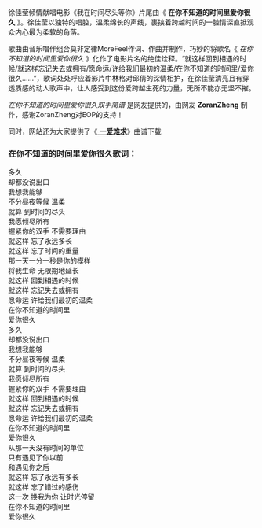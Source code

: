 

徐佳莹倾情献唱电影《我在时间尽头等你》片尾曲《 **在你不知道的时间里爱你很久**
》。徐佳莹以独特的唱腔，温柔绵长的声线，裹挟着跨越时间的一腔情深直抵观众内心最为柔软的角落。

歌曲由音乐唱作组合莫非定律MoreFeel作词、作曲并制作，巧妙的将歌名《 _在你不知道的时间里爱你很久_
》化作了电影片名的绝佳诠释。“就这样回到相遇的时候/就这样忘记失去或拥有/愿命运/许给我们最初的温柔/在你不知道的时间里/爱你很久……”，歌词处处呼应着影片中林格对邱倩的深情相护，在徐佳莹清亮且有穿透质感的动人歌声中，让人感受到这份爱跨越生死的力量，无所不能亦无坚不摧。

_在你不知道的时间里爱你很久双手简谱_ 是网友提供的，由网友 **ZoranZheng** 制作，感谢ZoranZheng对EOP的支持！

同时，网站还为大家提供了《[ **一爱难求**](Music-9282-一爱难求-扶摇片尾曲.html "一爱难求")》曲谱下载

### 在你不知道的时间里爱你很久歌词：

多久  
却都没说出口  
我想我能够  
不分昼夜等候 温柔  
就算 到时间的尽头  
我愿倾尽所有  
握紧你的双手 不需要理由  
就这样 忘了永远多长  
就这样 忘了时间的重量  
那一天一分一秒是你的模样  
将我生命 无限期地延长  
就这样 回到相遇的时候  
就这样 忘记失去或拥有  
愿命运 许给我们最初的温柔  
在你不知道的时间里  
爱你很久  
多久  
却都没说出口  
我想我能够  
不分昼夜等候 温柔  
就算 到时间的尽头  
我愿倾尽所有  
握紧你的双手 不需要理由  
就这样 回到相遇的时候  
就这样 忘记失去或拥有  
愿命运 许给我们最初的温柔  
在你不知道的时间里  
爱你很久  
从那一天没有时间的单位  
只有遇见了你以前  
和遇见你之后  
就这样 忘了永远有多长  
就这样 忘了错过的感伤  
这一次 换我为你 让时光停留  
在你不知道的时间里  
爱你很久

